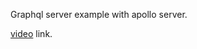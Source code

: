 Graphql server example with apollo server.

[video](https://www.youtube.com/watch?v=5199E50O7SI) link.
